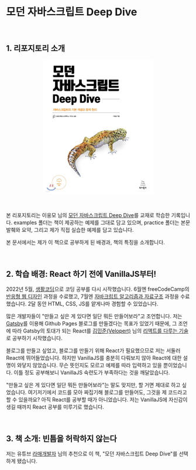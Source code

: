# 모던 자바스크립트 Deep Dive

<br>

## 1. 리포지토리 소개

<p align="center">
<img src="./mjs-cover.jpeg" alt="모던 자바스크립트 Deep Dive 표지 사진" width="300"/>
</p>

<br>

본 리포지토리는 이웅모 님의 [모던 자바스크립트 Deep Dive](https://wikibook.co.kr/mjs/)를 교재로 학습한 기록입니다. examples 폴더는 책이 제공하는 예제를 그대로 담고 있으며, practice 폴더는 본문 발췌와 요약, 그리고 제가 직접 실습한 예제를 담고 있습니다.

본 문서에서는 제가 이 책으로 공부하게 된 배경과, 책의 특징을 소개합니다.

<br>

## 2. 학습 배경: React 하기 전에 VanillaJS부터!

2022년 5월, [생활코딩](https://opentutorials.org/course/1)으로 코딩 공부를 다시 시작했습니다. 6월엔 freeCodeCamp의 [반응형 웹 디자인](https://www.freecodecamp.org/learn/2022/responsive-web-design/) 과정을 수료했고, 7월엔 [자바크립트 알고리즘과 자료구조](https://www.freecodecamp.org/learn/javascript-algorithms-and-data-structures/) 과정을 수료했습니다. 2달 동안 HTML, CSS, JS를 얕게나마 경험할 수 있었습니다.

많은 개발자들이 "만들고 싶은 게 있다면 일단 뭐든 만들어보라"고 조언합니다. 저는 [Gatsby](https://www.gatsbyjs.com/)를 이용해 Github Pages 블로그를 만들겠다는 목표가 있었기 때문에, 그 조언에 따라 Gatsby의 토대가 되는 React를 [김민준(Velopert)](https://github.com/velopert) 님의 [리액트를 다루는 기술](http://www.yes24.com/Product/Goods/78233628)로 공부하기 시작했습니다.

블로그를 만들고 싶었고, 블로그를 만들기 위해 React가 필요했으므로 저는 서둘러 React에 뛰어들었습니다. 하지만 VanillaJS를 충분히 다뤄보지 않아 React에 대한 설명이 와닿지 않았습니다. 무슨 뜻인지도 모르고 예제를 따라 입력하고 있을 뿐이었습니다. 이틀 정도 공부해보니 VanillaJS 숙련도가 부족하다는 것을 깨달았습니다.

"만들고 싶은 게 있다면 일단 뭐든 만들어보라"는 말도 맞지만, 할 거면 제대로 하고 싶었습니다. 여기저기에서 코드를 모아 짜집기해 블로그를 만들어도, 그것을 제 코드라고 할 수 있을까요? 아직 React를 공부할 때가 아니었습니다. 저는 VanillaJS에 자신감이 생길 때까지 React 공부를 미루기로 했습니다.

<br>

## 3. 책 소개: 빈틈을 허락하지 않는다

저는 유튜브 [라매개발자](https://youtu.be/YbVuqWD12Ko) 님의 추천으로 이 책, "모던 자바스크립트 Deep Dive"를 선택하게 됐습니다.
